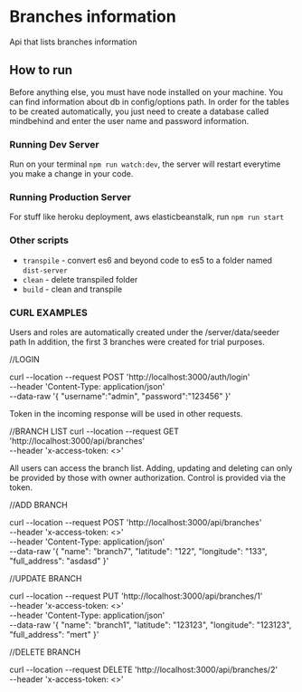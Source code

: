 # Branches information

Api that lists branches information

## How to run

Before anything else, you must have node installed on your machine. You can find information about db in config/options path. In order for the tables to be created automatically, you just need to create a database called mindbehind and enter the user name and password information.

### Running Dev Server

Run on your terminal `npm run watch:dev`, the server will restart everytime you make a change in your code.

### Running Production Server

For stuff like heroku deployment, aws elasticbeanstalk, run `npm run start`

### Other scripts

* `transpile` - convert es6 and beyond code to es5 to a folder named `dist-server`
* `clean` - delete transpiled folder
* `build` - clean and transpile

### CURL EXAMPLES

Users and roles are automatically created under the /server/data/seeder path
In addition, the first 3 branches were created for trial purposes.

//LOGIN

curl --location --request POST 'http://localhost:3000/auth/login' \
--header 'Content-Type: application/json' \
--data-raw '{
    "username":"admin",
    "password":"123456"
}'


Token in the incoming response will be used in other requests.


//BRANCH LIST
curl --location --request GET 'http://localhost:3000/api/branches' \
--header 'x-access-token: <<TOKEN>>'

All users can access the branch list.
Adding, updating and deleting can only be provided by those with owner authorization. Control is provided via the token.

//ADD BRANCH

curl --location --request POST 'http://localhost:3000/api/branches' \
--header 'x-access-token: <<TOKEN>>' \
--header 'Content-Type: application/json' \
--data-raw '{
    "name": "branch7",
    "latitude": "122",
    "longitude": "133",
    "full_address": "asdasd"
}'

//UPDATE BRANCH

curl --location --request PUT 'http://localhost:3000/api/branches/1' \
--header 'x-access-token: <<TOKEN>>' \
--header 'Content-Type: application/json' \
--data-raw '{
        "name": "branch1",
        "latitude": "123123",
        "longitude": "123123",
        "full_address": "mert"
}'

//DELETE BRANCH

curl --location --request DELETE 'http://localhost:3000/api/branches/2' \
--header 'x-access-token: <<TOKEN>>'









